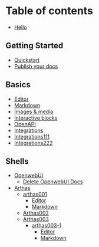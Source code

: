 # Table of contents

* [Hello](README.md)

## **Getting Started**
* [Quickstart](getting-started/quickstart.md)
* [Publish your docs](getting-started/publish-your-docs.md)

## **Basics**
* [Editor](basics/editor.md)
* [Markdown](basics/markdown.md)
* [Images & media](basics/images-and-media.md)
* [Interactive blocks](basics/interactive-blocks.md)
* [OpenAPI](basics/openapi.md)
* [Integrations](basics/integrations.md)
* [Integrations111](basics/1.md)
* [Integrations222](basics/2.md)

## **Shells**
* [OpenwebUI]()
    * [Delete OpenwebUI Docs](shell/openwebui/delete_openwebui_docs.md)
* [Arthas]()
    * [arthas001]()
        * [Editor](basics/editor.md)
        * [Markdown](basics/markdown.md)
    * [Arthas002]()
    * [Arthas003]()
        * [arthas003-1]()
            * [Editor](basics/editor.md)
            * [Markdown](basics/markdown.md)
